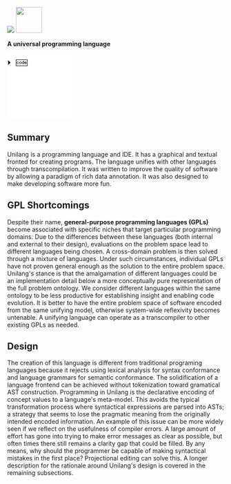 <img width="" height="" src=".readme/unilang_logo.png"> [<img width="60" height="60" src=".readme/pdf_download.png">](https://www.dropbox.com/s/1qde65ekii8nyb9/unilang.pdf?dl=1)

**A universal programming language**



<img width="" height="" src=".readme/hello_world.gif">


## Summary
Unilang is a programming language and IDE.  It has a graphical and textual fronted for creating programs.  The language unifies with other languages through transcompilation.  It was written to improve the quality of software by allowing a paradigm of rich data annotation.  It was also designed to make developing software more fun.  


## GPL Shortcomings
Despite their name, **general-purpose programming languages (GPLs)** become associated with specific niches that target particular programming domains.  Due to the differences between these languages (both internal and external to their design), evaluations on the problem space lead to different languages being chosen.  A cross-domain problem is then solved through a mixture of languages.  Under such circumstances, individual GPLs have not proven general enough as the solution to the entire problem space.  Unilang's stance is that the amalgamation of different languages could be an implementation detail below a more conceptually pure representation of the full problem ontology.  We consider different languages within the same ontology to be less productive for establishing insight and enabling code evolution.  It is better to have the entire problem space of software encoded from the same unifying model, otherwise system-wide reflexivity becomes untenable.  A unifying language can operate as a transcompiler to other existing GPLs as needed.  


## Design
The creation of this language is different from traditional programing languages because it rejects using lexical analysis for syntax conformance and language grammars for semantic conformance.  The solidification of a language frontend can be achieved without tokenization toward gramatical AST construction.  Programming in Unilang is the declarative encoding of concept values to a language's meta-model.  This avoids the typical transformation process where syntactical expressions are parsed into ASTs; a strategy that seems to lose the pragmatic meaning from the originally intended encoded information.  An example of this issue can be more widely seen if we reflect on the usefulness of compiler errors.  A large amount of effort has gone into trying to make error messages as clear as possible, but often times there still remains a clarity gap that could be filled.  By any means, why should the programmer be capable of making syntactical mistakes in the first place?  Projectional editing can solve this.  A longer description for the rationale around Unilang's design is covered in the remaining subsections.  


